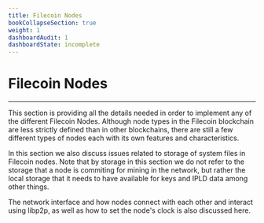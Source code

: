 ```yaml
---
title: Filecoin Nodes
bookCollapseSection: true
weight: 1
dashboardAudit: 1
dashboardState: incomplete
---
```


# Filecoin Nodes
---

This section is providing all the details needed in order to implement any of the different Filecoin Nodes. Although node types in the Filecoin blockchain are less strictly defined than in other blockchains, there are still a few different types of nodes each with its own features and characteristics.

In this section we also discuss issues related to storage of system files in Filecoin nodes. Note that by storage in this section we do not refer to the storage that a node is commiting for mining in the network, but rather the local storage that it needs to have available for keys and IPLD data among other things.

The network interface and how nodes connect with each other and interact using libp2p, as well as how to set the node's clock is also discussed here.
